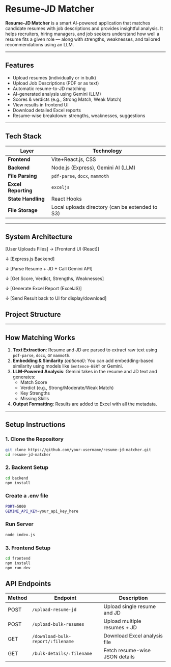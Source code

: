 # Resume-JD Matcher

**Resume-JD Matcher** is a smart AI-powered application that matches candidate resumes with job descriptions and provides insightful analysis. It helps recruiters, hiring managers, and job seekers understand how well a resume fits a given role — along with strengths, weaknesses, and tailored recommendations using an LLM.

---

## Features

-  Upload resumes (individually or in bulk)
-  Upload Job Descriptions (PDF or as text)
-  Automatic resume-to-JD matching
-  AI-generated analysis using Gemini (LLM)
-  Scores & verdicts (e.g., Strong Match, Weak Match)
-  View results in frontend UI
-  Download detailed Excel reports
-  Resume-wise breakdown: strengths, weaknesses, suggestions

---

## Tech Stack

| Layer         | Technology                         |
|---------------|-------------------------------------|
| **Frontend**  | Vite+React.js, CSS                       |
| **Backend**   | Node.js (Express), Gemini AI (LLM)  |
| **File Parsing** | `pdf-parse`, `docx`, `mammoth`   |
| **Excel Reporting** | `exceljs`                    |
| **State Handling** | React Hooks                    |
| **File Storage** | Local uploads directory (can be extended to S3) |

---

## System Architecture

[User Uploads Files] → [Frontend UI (React)]

↓
[Express.js Backend]

↓
[Parse Resume + JD + Call Gemini API]

↓
[Get Score, Verdict, Strengths, Weaknesses]

↓
[Generate Excel Report (ExcelJS)]

↓
[Send Result back to UI for display/download]


## Project Structure



---

## How Matching Works

1. **Text Extraction**: Resume and JD are parsed to extract raw text using `pdf-parse`, `docx`, or `mammoth`.
2. **Embedding & Similarity** *(optional)*: You can add embedding-based similarity using models like `Sentence-BERT` or Gemini.
3. **LLM-Powered Analysis**: Gemini takes in the resume and JD text and generates:
   - Match Score
   - Verdict (e.g., Strong/Moderate/Weak Match)
   - Key Strengths
   - Missing Skills
4. **Output Formatting**: Results are added to Excel with all the metadata.

---

## Setup Instructions

### 1. Clone the Repository

```bash
git clone https://github.com/your-username/resume-jd-matcher.git
cd resume-jd-matcher
```
### 2. Backent Setup
```bash
cd backend
npm install
```
###  Create a .env file

```bash
PORT=5000
GEMINI_API_KEY=your_api_key_here
```
###  Run Server

```bash
node index.js
```
### 3. Frontend Setup

```bash
cd frontend
npm install
npm run dev
```
## API Endpoints 

| Method | Endpoint                          | Description                    |
| ------ | --------------------------------- | ------------------------------ |
| POST   | `/upload-resume-jd`               | Upload single resume and JD    |
| POST   | `/upload-bulk-resumes`            | Upload multiple resumes + JD   |
| GET    | `/download-bulk-report/:filename` | Download Excel analysis file   |
| GET    | `/bulk-details/:filename`         | Fetch resume-wise JSON details |







